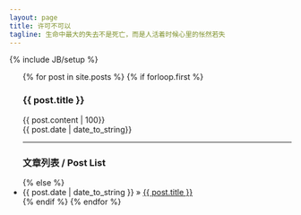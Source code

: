 ```yaml
---
layout: page
title: 许可不可以
tagline: 生命中最大的失去不是死亡，而是人活着时候心里的怅然若失
---
```

{% include JB/setup %} 

<ul class="posts">
  {% for post in site.posts %}
    {% if forloop.first %}
        <h3>{{ post.title }}</h3>
        {{ post.content | 100}}
        <br>
        {{ post.date | date_to_string}}
        <hr />
        <h3>文章列表 / Post List</h3>
    {% else %}   
        <li><span>{{ post.date | date_to_string }}</span> &raquo; <a href="{{ BASE_PATH }}{{ post.url }}">{{ post.title }}</a></li> 
    {% endif %}
  {% endfor %}
</ul>
